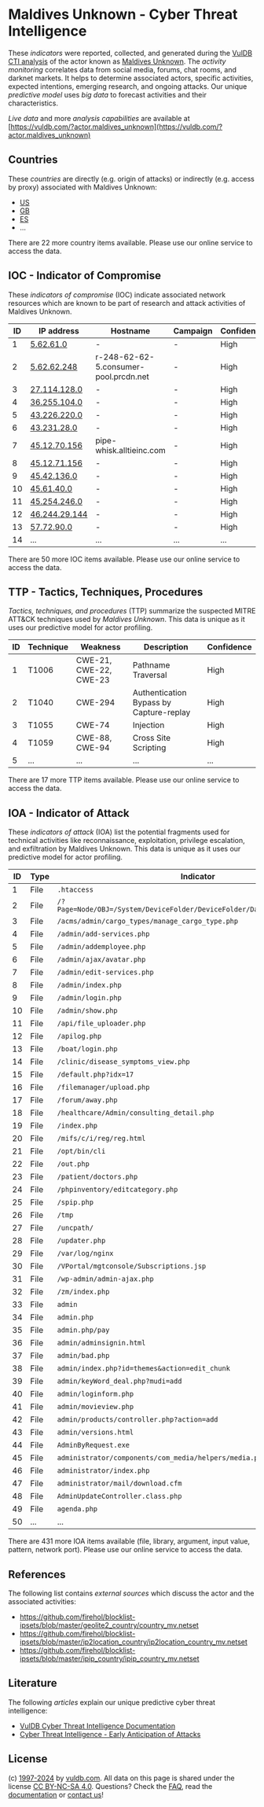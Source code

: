 # Maldives Unknown - Cyber Threat Intelligence

These _indicators_ were reported, collected, and generated during the [VulDB CTI analysis](https://vuldb.com/?kb.cti) of the actor known as [Maldives Unknown](https://vuldb.com/?actor.maldives_unknown). The _activity monitoring_ correlates data from social media, forums, chat rooms, and darknet markets. It helps to determine associated actors, specific activities, expected intentions, emerging research, and ongoing attacks. Our unique _predictive model_ uses _big data_ to forecast activities and their characteristics.

_Live data_ and more _analysis capabilities_ are available at [https://vuldb.com/?actor.maldives_unknown](https://vuldb.com/?actor.maldives_unknown)

## Countries

These _countries_ are directly (e.g. origin of attacks) or indirectly (e.g. access by proxy) associated with Maldives Unknown:

* [US](https://vuldb.com/?country.us)
* [GB](https://vuldb.com/?country.gb)
* [ES](https://vuldb.com/?country.es)
* ...

There are 22 more country items available. Please use our online service to access the data.

## IOC - Indicator of Compromise

These _indicators of compromise_ (IOC) indicate associated network resources which are known to be part of research and attack activities of Maldives Unknown.

ID | IP address | Hostname | Campaign | Confidence
-- | ---------- | -------- | -------- | ----------
1 | [5.62.61.0](https://vuldb.com/?ip.5.62.61.0) | - | - | High
2 | [5.62.62.248](https://vuldb.com/?ip.5.62.62.248) | r-248-62-62-5.consumer-pool.prcdn.net | - | High
3 | [27.114.128.0](https://vuldb.com/?ip.27.114.128.0) | - | - | High
4 | [36.255.104.0](https://vuldb.com/?ip.36.255.104.0) | - | - | High
5 | [43.226.220.0](https://vuldb.com/?ip.43.226.220.0) | - | - | High
6 | [43.231.28.0](https://vuldb.com/?ip.43.231.28.0) | - | - | High
7 | [45.12.70.156](https://vuldb.com/?ip.45.12.70.156) | pipe-whisk.alltieinc.com | - | High
8 | [45.12.71.156](https://vuldb.com/?ip.45.12.71.156) | - | - | High
9 | [45.42.136.0](https://vuldb.com/?ip.45.42.136.0) | - | - | High
10 | [45.61.40.0](https://vuldb.com/?ip.45.61.40.0) | - | - | High
11 | [45.254.246.0](https://vuldb.com/?ip.45.254.246.0) | - | - | High
12 | [46.244.29.144](https://vuldb.com/?ip.46.244.29.144) | - | - | High
13 | [57.72.90.0](https://vuldb.com/?ip.57.72.90.0) | - | - | High
14 | ... | ... | ... | ...

There are 50 more IOC items available. Please use our online service to access the data.

## TTP - Tactics, Techniques, Procedures

_Tactics, techniques, and procedures_ (TTP) summarize the suspected MITRE ATT&CK techniques used by _Maldives Unknown_. This data is unique as it uses our predictive model for actor profiling.

ID | Technique | Weakness | Description | Confidence
-- | --------- | -------- | ----------- | ----------
1 | T1006 | CWE-21, CWE-22, CWE-23 | Pathname Traversal | High
2 | T1040 | CWE-294 | Authentication Bypass by Capture-replay | High
3 | T1055 | CWE-74 | Injection | High
4 | T1059 | CWE-88, CWE-94 | Cross Site Scripting | High
5 | ... | ... | ... | ...

There are 17 more TTP items available. Please use our online service to access the data.

## IOA - Indicator of Attack

These _indicators of attack_ (IOA) list the potential fragments used for technical activities like reconnaissance, exploitation, privilege escalation, and exfiltration by Maldives Unknown. This data is unique as it uses our predictive model for actor profiling.

ID | Type | Indicator | Confidence
-- | ---- | --------- | ----------
1 | File | `.htaccess` | Medium
2 | File | `/?Page=Node/OBJ=/System/DeviceFolder/DeviceFolder/DateTime/Action=Submit` | High
3 | File | `/acms/admin/cargo_types/manage_cargo_type.php` | High
4 | File | `/admin/add-services.php` | High
5 | File | `/admin/addemployee.php` | High
6 | File | `/admin/ajax/avatar.php` | High
7 | File | `/admin/edit-services.php` | High
8 | File | `/admin/index.php` | High
9 | File | `/admin/login.php` | High
10 | File | `/admin/show.php` | High
11 | File | `/api/file_uploader.php` | High
12 | File | `/apilog.php` | Medium
13 | File | `/boat/login.php` | High
14 | File | `/clinic/disease_symptoms_view.php` | High
15 | File | `/default.php?idx=17` | High
16 | File | `/filemanager/upload.php` | High
17 | File | `/forum/away.php` | High
18 | File | `/healthcare/Admin/consulting_detail.php` | High
19 | File | `/index.php` | Medium
20 | File | `/mifs/c/i/reg/reg.html` | High
21 | File | `/opt/bin/cli` | Medium
22 | File | `/out.php` | Medium
23 | File | `/patient/doctors.php` | High
24 | File | `/phpinventory/editcategory.php` | High
25 | File | `/spip.php` | Medium
26 | File | `/tmp` | Low
27 | File | `/uncpath/` | Medium
28 | File | `/updater.php` | Medium
29 | File | `/var/log/nginx` | High
30 | File | `/VPortal/mgtconsole/Subscriptions.jsp` | High
31 | File | `/wp-admin/admin-ajax.php` | High
32 | File | `/zm/index.php` | High
33 | File | `admin` | Low
34 | File | `admin.php` | Medium
35 | File | `admin.php/pay` | High
36 | File | `admin/adminsignin.html` | High
37 | File | `admin/bad.php` | High
38 | File | `admin/index.php?id=themes&action=edit_chunk` | High
39 | File | `admin/keyWord_deal.php?mudi=add` | High
40 | File | `admin/loginform.php` | High
41 | File | `admin/movieview.php` | High
42 | File | `admin/products/controller.php?action=add` | High
43 | File | `admin/versions.html` | High
44 | File | `AdminByRequest.exe` | High
45 | File | `administrator/components/com_media/helpers/media.php` | High
46 | File | `administrator/index.php` | High
47 | File | `administrator/mail/download.cfm` | High
48 | File | `AdminUpdateController.class.php` | High
49 | File | `agenda.php` | Medium
50 | ... | ... | ...

There are 431 more IOA items available (file, library, argument, input value, pattern, network port). Please use our online service to access the data.

## References

The following list contains _external sources_ which discuss the actor and the associated activities:

* https://github.com/firehol/blocklist-ipsets/blob/master/geolite2_country/country_mv.netset
* https://github.com/firehol/blocklist-ipsets/blob/master/ip2location_country/ip2location_country_mv.netset
* https://github.com/firehol/blocklist-ipsets/blob/master/ipip_country/ipip_country_mv.netset

## Literature

The following _articles_ explain our unique predictive cyber threat intelligence:

* [VulDB Cyber Threat Intelligence Documentation](https://vuldb.com/?kb.cti)
* [Cyber Threat Intelligence - Early Anticipation of Attacks](https://www.scip.ch/en/?labs.20201022)

## License

(c) [1997-2024](https://vuldb.com/?kb.changelog) by [vuldb.com](https://vuldb.com/?kb.about). All data on this page is shared under the license [CC BY-NC-SA 4.0](https://creativecommons.org/licenses/by-nc-sa/4.0/). Questions? Check the [FAQ](https://vuldb.com/?kb.faq), read the [documentation](https://vuldb.com/?kb) or [contact us](https://vuldb.com/?contact)!
